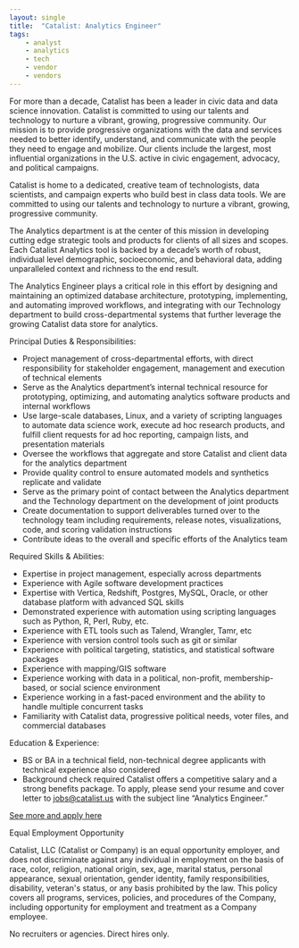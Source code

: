 ```yaml
---
layout: single
title:  "Catalist: Analytics Engineer"
tags: 
    - analyst
    - analytics
    - tech
    - vendor
    - vendors
---
```

For more than a decade, Catalist has been a leader in civic data and data science innovation. Catalist is committed to using our talents and technology to nurture a vibrant, growing, progressive community. Our mission is to provide progressive organizations with the data and services needed to better identify, understand, and communicate with the people they need to engage and mobilize. Our clients include the largest, most influential organizations in the U.S. active in civic engagement, advocacy, and political campaigns.

Catalist is home to a dedicated, creative team of technologists, data scientists, and campaign experts who build best in class data tools. We are committed to using our talents and technology to nurture a vibrant, growing, progressive community. 

The Analytics department is at the center of this mission in developing cutting edge strategic tools and products for clients of all sizes and scopes. Each Catalist Analytics tool is backed by a decade’s worth of robust, individual level demographic, socioeconomic, and behavioral data, adding unparalleled context and richness to the end result.

The Analytics Engineer plays a critical role in this effort by designing and maintaining an optimized database architecture, prototyping, implementing, and automating improved workflows, and integrating with our Technology department to build cross-departmental systems that further leverage the growing Catalist data store for analytics.

Principal Duties & Responsibilities:

* Project management of cross-departmental efforts, with direct responsibility for stakeholder engagement, management and execution of technical elements
* Serve as the Analytics department’s internal technical resource for prototyping, optimizing, and automating analytics software products and internal workflows
* Use large-scale databases, Linux, and a variety of scripting languages to automate data science work, execute ad hoc research products, and fulfill client requests for ad hoc reporting, campaign lists, and presentation materials
* Oversee the workflows that aggregate and store Catalist and client data for the analytics department
* Provide quality control to ensure automated models and synthetics replicate and validate
* Serve as the primary point of contact between the Analytics department and the Technology department on the development of joint products
* Create documentation to support deliverables turned over to the technology team including requirements, release notes, visualizations, code, and scoring validation instructions
* Contribute ideas to the overall and specific efforts of the Analytics team

Required Skills & Abilities:
* Expertise in project management, especially across departments
* Experience with Agile software development practices
* Expertise with Vertica, Redshift, Postgres, MySQL, Oracle, or other database platform with advanced SQL skills
* Demonstrated experience with automation using scripting languages such as Python, R, Perl, Ruby, etc.
* Experience with ETL tools such as Talend, Wrangler, Tamr, etc
* Experience with version control tools such as git or similar
* Experience with political targeting, statistics, and statistical software packages
* Experience with mapping/GIS software
* Experience working with data in a political, non-profit, membership-based, or social science environment
* Experience working in a fast-paced environment and the ability to handle multiple concurrent tasks
* Familiarity with Catalist data, progressive political needs, voter files, and commercial databases

Education & Experience:
* BS or BA in a technical field, non-technical degree applicants with technical experience also considered
* Background check required
Catalist offers a competitive salary and a strong benefits package. To apply, please send your resume and cover letter to jobs@catalist.us  with the subject line “Analytics Engineer.”

[See more and apply here](https://catalist.us/about/careers/analytics-engineer/)

Equal Employment Opportunity

Catalist, LLC (Catalist or Company) is an equal opportunity employer, and does not discriminate against any individual in employment on the basis of race, color, religion, national origin, sex, age, marital status, personal appearance, sexual orientation, gender identity, family responsibilities, disability, veteran's status, or any basis prohibited by the law. This policy covers all programs, services, policies, and procedures of the Company, including opportunity for employment and treatment as a Company employee.

No recruiters or agencies. Direct hires only.
